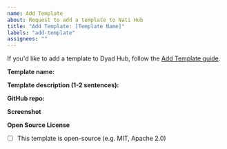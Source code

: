 ```yaml
---
name: Add Template
about: Request to add a template to Nati Hub
title: "Add Template: [Template Name]"
labels: "add-template"
assignees: ""
---
```


If you'd like to add a template to Dyad Hub, follow the [Add Template guide](https://natidev.com/docs/templates/add-template).

**Template name:**

**Template description (1-2 sentences):**

**GitHub repo:**

**Screenshot**

<!-- Please attach a screenshot of your template in action -->

**Open Source License**

- [ ] This template is open-source (e.g. MIT, Apache 2.0)
